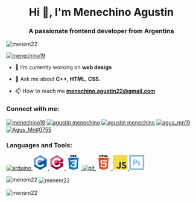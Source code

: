 <h1 align="center">Hi 👋, I'm Menechino Agustin</h1>
<h3 align="center">A passionate frontend developer from Argentina</h3>

<p align="left"> <img src="https://komarev.com/ghpvc/?username=menem22&label=Profile%20views&color=0e75b6&style=flat" alt="menem22" /> </p>

<p align="left"> <a href="https://twitter.com/menechino19" target="blank"><img src="https://img.shields.io/twitter/follow/menechino19?logo=twitter&style=for-the-badge" alt="menechino19" /></a> </p>

- 🔭 I’m currently working on **web design**

- 💬 Ask me about **C++, HTML, CSS.**

- 📫 How to reach me **menechino.agustin22@gmail.com**

<h3 align="left">Connect with me:</h3>
<p align="left">
<a href="https://twitter.com/menechino19" target="blank"><img align="center" src="https://raw.githubusercontent.com/rahuldkjain/github-profile-readme-generator/master/src/images/icons/Social/twitter.svg" alt="menechino19" height="30" width="40" /></a>
<a href="https://linkedin.com/in/agustin menechino" target="blank"><img align="center" src="https://raw.githubusercontent.com/rahuldkjain/github-profile-readme-generator/master/src/images/icons/Social/linked-in-alt.svg" alt="agustin menechino" height="30" width="40" /></a>
<a href="https://fb.com/agustin menechino" target="blank"><img align="center" src="https://raw.githubusercontent.com/rahuldkjain/github-profile-readme-generator/master/src/images/icons/Social/facebook.svg" alt="agustin menechino" height="30" width="40" /></a>
<a href="https://instagram.com/agus_mn19" target="blank"><img align="center" src="https://raw.githubusercontent.com/rahuldkjain/github-profile-readme-generator/master/src/images/icons/Social/instagram.svg" alt="agus_mn19" height="30" width="40" /></a>
<a href="https://discord.gg/Agus_Mn#0755" target="blank"><img align="center" src="https://raw.githubusercontent.com/rahuldkjain/github-profile-readme-generator/master/src/images/icons/Social/discord.svg" alt="Agus_Mn#0755" height="30" width="40" /></a>
</p>

<h3 align="left">Languages and Tools:</h3>
<p align="left"> <a href="https://www.arduino.cc/" target="_blank" rel="noreferrer"> <img src="https://cdn.worldvectorlogo.com/logos/arduino-1.svg" alt="arduino" width="40" height="40"/> </a> <a href="https://www.cprogramming.com/" target="_blank" rel="noreferrer"> <img src="https://raw.githubusercontent.com/devicons/devicon/master/icons/c/c-original.svg" alt="c" width="40" height="40"/> </a> <a href="https://www.w3schools.com/cpp/" target="_blank" rel="noreferrer"> <img src="https://raw.githubusercontent.com/devicons/devicon/master/icons/cplusplus/cplusplus-original.svg" alt="cplusplus" width="40" height="40"/> </a> <a href="https://www.w3schools.com/css/" target="_blank" rel="noreferrer"> <img src="https://raw.githubusercontent.com/devicons/devicon/master/icons/css3/css3-original-wordmark.svg" alt="css3" width="40" height="40"/> </a> <a href="https://git-scm.com/" target="_blank" rel="noreferrer"> <img src="https://www.vectorlogo.zone/logos/git-scm/git-scm-icon.svg" alt="git" width="40" height="40"/> </a> <a href="https://www.w3.org/html/" target="_blank" rel="noreferrer"> <img src="https://raw.githubusercontent.com/devicons/devicon/master/icons/html5/html5-original-wordmark.svg" alt="html5" width="40" height="40"/> </a> <a href="https://developer.mozilla.org/en-US/docs/Web/JavaScript" target="_blank" rel="noreferrer"> <img src="https://raw.githubusercontent.com/devicons/devicon/master/icons/javascript/javascript-original.svg" alt="javascript" width="40" height="40"/> </a> <a href="https://www.photoshop.com/en" target="_blank" rel="noreferrer"> <img src="https://raw.githubusercontent.com/devicons/devicon/master/icons/photoshop/photoshop-line.svg" alt="photoshop" width="40" height="40"/> </a> </p>

<p><img align="left" src="https://github-readme-stats.vercel.app/api/top-langs?username=menem22&show_icons=true&locale=en&layout=compact" alt="menem22" /></p>

<p>&nbsp;<img align="center" src="https://github-readme-stats.vercel.app/api?username=menem22&show_icons=true&locale=en" alt="menem22" /></p>

<p><img align="center" src="https://github-readme-streak-stats.herokuapp.com/?user=menem22&" alt="menem22" /></p>

